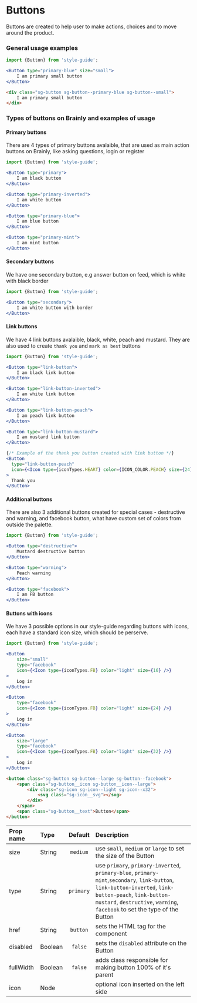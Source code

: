 # Buttons

Buttons are created to help user to make actions, choices and to move around the product.

### General usage examples

```jsx
import {Button} from 'style-guide';

<Button type="primary-blue" size="small">
    I am primary small button
</Button>
```

```HTML
<div class="sg-button sg-button--primary-blue sg-button--small">
    I am primary small button
</div>
```

### Types of buttons on Brainly and examples of usage

#### Primary buttons
There are 4 types of primary buttons avalaible, that are used as main action buttons on Brainly, like asking questions, login or register

```jsx
import {Button} from 'style-guide';

<Button type="primary">
    I am black button
</Button>

<Button type="primary-inverted">
    I am white button
</Button>

<Button type="primary-blue">
    I am blue button
</Button>

<Button type="primary-mint">
    I am mint button
</Button>
```

#### Secondary buttons
We have one secondary button, e.g answer button on feed, which is white with black border

```jsx
import {Button} from 'style-guide';

<Button type="secondary">
    I am white button with border
</Button>

```

#### Link buttons
We have 4 link buttons avalaible, black, white, peach and mustard. They are also used to create `thank you` and `mark as best` buttons

```jsx
import {Button} from 'style-guide';

<Button type="link-button">
    I am black link button
</Button>

<Button type="link-button-inverted">
    I am white link button
</Button>

<Button type="link-button-peach">
    I am peach link button
</Button>

<Button type="link-button-mustard">
    I am mustard link button
</Button>

{/* Example of the thank you button created with link button */}
<Button
  type="link-button-peach"
  icon={<Icon type={iconTypes.HEART} color={ICON_COLOR.PEACH} size={24} />}
>
  Thank you
</Button>
```

#### Additional buttons
There are also 3 additional buttons created for special cases - destructive and warning, and facebook button, what have custom set of colors from outside the palette.

```jsx
import {Button} from 'style-guide';

<Button type="destructive">
    Mustard destructive button
</Button>

<Button type="warning">
    Peach warning
</Button>

<Button type="facebook">
    I am FB button
</Button>
```

#### Buttons with icons
We have 3 possible options in our style-guide regarding buttons with icons, each have a standard icon size, which should be perserve.

```jsx
import {Button} from 'style-guide';

<Button
    size="small"
    type="facebook"
    icon={<Icon type={iconTypes.FB} color="light" size={16} />}
>
    Log in
</Button>

<Button
    type="facebook"
    icon={<Icon type={iconTypes.FB} color="light" size={24} />}
>
    Log in
</Button>

<Button
    size="large"
    type="facebook"
    icon={<Icon type={iconTypes.FB} color="light" size={32} />}
>
    Log in
</Button>
```

```HTML
<button class="sg-button sg-button--large sg-button--facebook">
    <span class="sg-button__icon sg-button__icon--large">
        <div class="sg-icon sg-icon--light sg-icon--x32">
            <svg class="sg-icon__svg"></svg>
        </div>
    </span>
    <span class="sg-button__text">Button</span>
</button>
```

| Prop name | Type | Default | Description |
| :- | :- | :-: | :- |
| size | String | `medium`| use `small`, `medium` or `large` to set the size of the Button
| type | String |`primary` | use `primary`, `primary-inverted`, `primary-blue`, `primary-mint`,`secondary`, `link-button`, `link-button-inverted`, `link-button-peach`, `link-button-mustard`, `destructive`, `warning`, `facebook` to set the type of the Button
| href | String | `button` | sets the HTML tag for the component |
| disabled | Boolean | `false` | sets the `disabled` attribute on the Button |
| fullWidth | Boolean | `false` | adds class responsible for making button 100% of it's parent |
| icon | Node |  | optional icon inserted on the left side |


